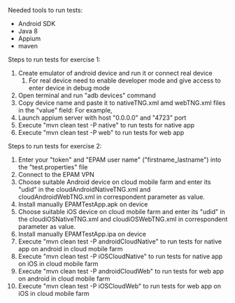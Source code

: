 Needed tools to run tests:
- Android SDK
- Java 8
- Appium
- maven

Steps to run tests for exercise 1:
1. Create emulator of android device and run it or connect real device
   1. For real device need to enable developer mode and give access to enter device in debug mode
2. Open terminal and run "adb devices" command
3. Copy device name and paste it to nativeTNG.xml amd webTNG.xml files in the "value" field:
    For example, <parameter name="deviceName" value="{deviceName}"></parameter>
4. Launch appium server with host "0.0.0.0" and "4723" port
5. Execute "mvn clean test -P native" to run tests for native app
6. Execute "mvn clean test -P web" to run tests for web app

Steps to run tests for exercise 2:
1. Enter your "token" and "EPAM user name" ("firstname_lastname") into the "test.properties" file
2. Connect to the EPAM VPN 
3. Choose suitable Android device on cloud mobile farm and enter its "udid" in the cloudAndroidNativeTNG.xml and cloudAndroidWebTNG.xml in correspondent parameter as value.
4. Install manually EPAMTestApp.apk on device
5. Choose suitable iOS device on cloud mobile farm and enter its "udid" in the cloudiOSNativeTNG.xml and cloudiOSWebTNG.xml in correspondent parameter as value.
6. Install manually EPAMTestApp.ipa on device
7. Execute "mvn clean test -P androidCloudNative" to run tests for native app on android in cloud mobile farm
8. Execute "mvn clean test -P iOSCloudNative" to run tests for native app on iOS in cloud mobile farm
9. Execute "mvn clean test -P androidCloudWeb" to run tests for web app on android in cloud mobile farm
10. Execute "mvn clean test -P iOSCloudWeb" to run tests for web app on iOS in cloud mobile farm
